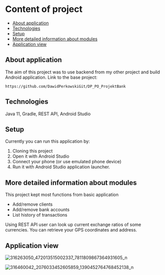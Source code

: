 

# Content of project
* [About application](#about-application)
* [Technologies](#technologies)
* [Setup](#setup)
* [More detailed information about modules](#more-detailed-information-about-modules)
* [Application view](#application-view)

## About application
The aim of this project was to use backend from my other project and build Android application. Link to the base project:
```
https://github.com/DawidPerkowskiGit/DP_PO_ProjektBank
```

## Technologies
Java 11, Gradle, REST API, Android Studio

## Setup
Currently you can run this application by:
1. Cloning this project
2. Open it with Android Studio
3. Connect your phone (or use emulated phone device)
4. Run it with Android Studio application launcher.

## More detailed information about modules

This project kept most functions from basic application

- Add/remove clients
- Add/remove bank accounts
- List history of transactions

Using REST API user can look up current exchange ratios of some currencies. You can retrieve your GPS coordinates and address.

## Application view

![316263050_472013515002337_7811809867364931605_n](https://user-images.githubusercontent.com/87314459/203969503-6c24a4f4-2993-479d-a696-6ae4d52b3127.jpg)

![316460042_2076033452605859_1390452764768452138_n](https://user-images.githubusercontent.com/87314459/203969463-7e9e5270-1959-4874-aa85-a117d9e508fa.jpg)
